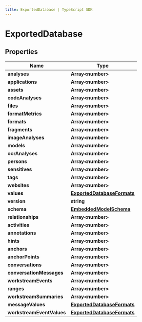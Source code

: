 ```yaml
---
title: ExportedDatabase | TypeScript SDK
---
```



# ExportedDatabase


## Properties

Name | Type
------------ | -------------
**analyses** | **Array&lt;number&gt;**
**applications** | **Array&lt;number&gt;**
**assets** | **Array&lt;number&gt;**
**codeAnalyses** | **Array&lt;number&gt;**
**files** | **Array&lt;number&gt;**
**formatMetrics** | **Array&lt;number&gt;**
**formats** | **Array&lt;number&gt;**
**fragments** | **Array&lt;number&gt;**
**imageAnalyses** | **Array&lt;number&gt;**
**models** | **Array&lt;number&gt;**
**ocrAnalyses** | **Array&lt;number&gt;**
**persons** | **Array&lt;number&gt;**
**sensitives** | **Array&lt;number&gt;**
**tags** | **Array&lt;number&gt;**
**websites** | **Array&lt;number&gt;**
**values** | [**ExportedDatabaseFormats**](ExportedDatabaseFormats)
**version** | **string**
**schema** | [**EmbeddedModelSchema**](EmbeddedModelSchema)
**relationships** | **Array&lt;number&gt;**
**activities** | **Array&lt;number&gt;**
**annotations** | **Array&lt;number&gt;**
**hints** | **Array&lt;number&gt;**
**anchors** | **Array&lt;number&gt;**
**anchorPoints** | **Array&lt;number&gt;**
**conversations** | **Array&lt;number&gt;**
**conversationMessages** | **Array&lt;number&gt;**
**workstreamEvents** | **Array&lt;number&gt;**
**ranges** | **Array&lt;number&gt;**
**workstreamSummaries** | **Array&lt;number&gt;**
**messageValues** | [**ExportedDatabaseFormats**](ExportedDatabaseFormats)
**workstreamEventValues** | [**ExportedDatabaseFormats**](ExportedDatabaseFormats)


